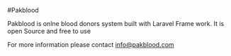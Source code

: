#Pakblood

Pakblood is onlne blood donors system built with Laravel Frame work. It is open Source and free to use

For more information please contact [info@pakblood.com](mailto:pakblood.com)